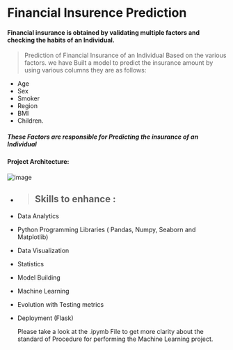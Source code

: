 # Financial Insurence Prediction 

####   Financial insurance is obtained by validating multiple factors and checking the habits of an Individual.
> Prediction of Financial Insurance of an Individual Based on the various factors. we  have Built a model to predict the insurance amount by using various columns they are as follows:
- Age
- Sex
- Smoker
- Region
- BMI
- Children.
  
##### These Factors are responsible for Predicting the insurance of an Individual
#### Project  Architecture:
  ![image](https://github.com/user-attachments/assets/33d56d2f-5f92-4eef-8a93-7625f1887213)
- > ## Skills to enhance :
- Data Analytics
- Python Programming Libraries ( Pandas, Numpy, Seaborn and Matplotlib)
- Data Visualization
- Statistics
- Model Building
- Machine Learning
- Evolution with Testing metrics
- Deployment (Flask)

  Please take a look at the .ipymb File to get more clarity about the standard of Procedure for  performing the Machine Learning project. 
  
